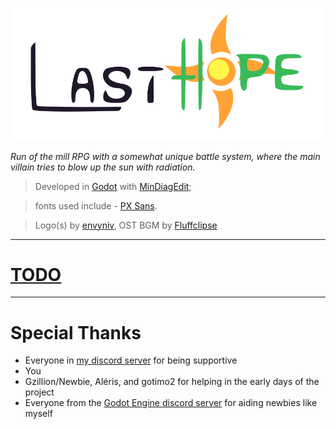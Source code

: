 [![# Official SVG Last Hope Logo](title.svg)](https://envyniv.github.io/Project-Hope)

_Run of the mill RPG with a somewhat unique battle system, where the main villain tries to blow up the sun with radiation._

> Developed in [Godot](https://godotengine.org/) with [MinDiagEdit](https://github.com/envyniv/mindiagedit);

> fonts used include
	- [PX Sans](https://github.com/teryror/pixel-fonts).
	
> Logo(s) by [envyniv](https://github.com/envyniv), OST BGM by [Fluffclipse](https://soundcloud.com/fluffclipse)

---

# [TODO](https://todo.cesare.cfd/public/board/974cd3d3f3334e1e5b749b4751672299b8e6a5bd42461c857c8c84d5a393)

---

# Special Thanks

- Everyone in [my discord server](https://discord.gg/bNkDkHW) for being
  supportive
- You
- Gzillion/Newbie, Aléris, and gotimo2 for helping in the early days of the project
- Everyone from the [Godot Engine discord server](https://discord.gg/4JBkykG) for aiding newbies like myself
